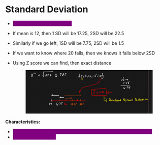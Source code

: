 # Standard Deviation

* <mark style="color:purple;background-color:purple;">**Square root of the variance**</mark>
* If mean is 12, then 1 SD will be 17.25, 2SD will be 22.5
* Similarly if we go left, 1SD will be 7.75, 2SD will be 1.5
* If we want to know where 20 falls, then we knows it falls below 2SD
*   Using Z score we can find, then exact distance

    <figure><img src="../../.gitbook/assets/image (7) (1) (1) (1).png" alt=""><figcaption></figcaption></figure>

**Characteristics:**

* <mark style="color:purple;background-color:purple;">**Provides a clear measure of spread in the same units as the data**</mark>
* <mark style="color:purple;background-color:purple;">**Sensitive to outliers**</mark>
